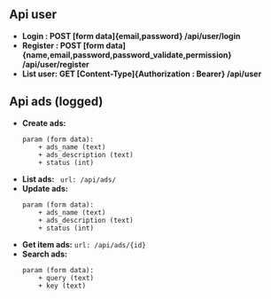 

## Api user
- **Login : POST [form data]{email,password} /api/user/login**
- **Register : POST [form data]{name,email,password,password_validate,permission} /api/user/register**
- **List user: GET [Content-Type]{Authorization : Bearer} /api/user**

## Api ads (logged)
- **Create ads:** 
	``` url: /api/ads/create
	param (form data):
		+ ads_name (text)
		+ ads_description (text)
		+ status (int)
	```
- **List ads:** 
	``` url: /api/ads/```
- **Update ads:** 
	``` url: /api/ads/update/{id}
	param (form data):
		+ ads_name (text)
		+ ads_description (text)
		+ status (int)
	```
- **Get item ads:** 
	``` url: /api/ads/{id} ```
- **Search ads:** 
	``` url: /api/ads/search
	param (form data):
		+ query (text)
		+ key (text)
	```
